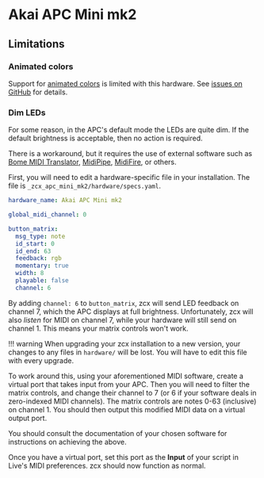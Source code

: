 # Akai APC Mini mk2

## Limitations

### Animated colors

Support for [animated colors](../color.md#animated-colors) is limited with this hardware.
See [issues on GitHub](https://github.com/odisfm/zcx-core/issues?q=is%3Aissue%20state%3Aopen%20label%3Aapc_mini_mk2) for details.

### Dim LEDs

For some reason, in the APC's default mode the LEDs are quite dim. If the default brightness is acceptable, then no action is required.

There is a workaround, but it requires the use of external software such as [Bome MIDI Translator](https://www.bome.com/products/miditranslator), [MidiPipe](https://midipipe.en.softonic.com/mac), [MidiFire](https://audeonic.com/midifire/), or others.

First, you will need to edit a hardware-specific file in your installation.
The file is `_zcx_apc_mini_mk2/hardware/specs.yaml`.

```yaml hl_lines="13"
hardware_name: Akai APC Mini mk2

global_midi_channel: 0

button_matrix:
  msg_type: note
  id_start: 0
  id_end: 63
  feedback: rgb
  momentary: true
  width: 8
  playable: false
  channel: 6
```

By adding `channel: 6` to `button_matrix`, zcx will send LED feedback on channel 7, which the APC displays at full brightness. Unfortunately, zcx will also _listen_ for MIDI on channel 7, while your hardware will still send on channel 1. This means your matrix controls won't work.

!!! warning
    When upgrading your zcx installation to a new version, your changes to any files in `hardware/` will be lost. You will have to edit this file with every upgrade.

To work around this, using your aforementioned MIDI software, create a virtual port that takes input from your APC. 
Then you will need to filter the matrix controls, and change their channel to 7 (or 6 if your software deals in zero-indexed MIDI channels). 
The matrix controls are notes 0-63 (inclusive) on channel 1. You should then output this modified MIDI data on a virtual output port.

You should consult the documentation of your chosen software for instructions on achieving the above.

Once you have a virtual port, set this port as the **Input** of your script in Live's MIDI preferences. zcx should now function as normal.
